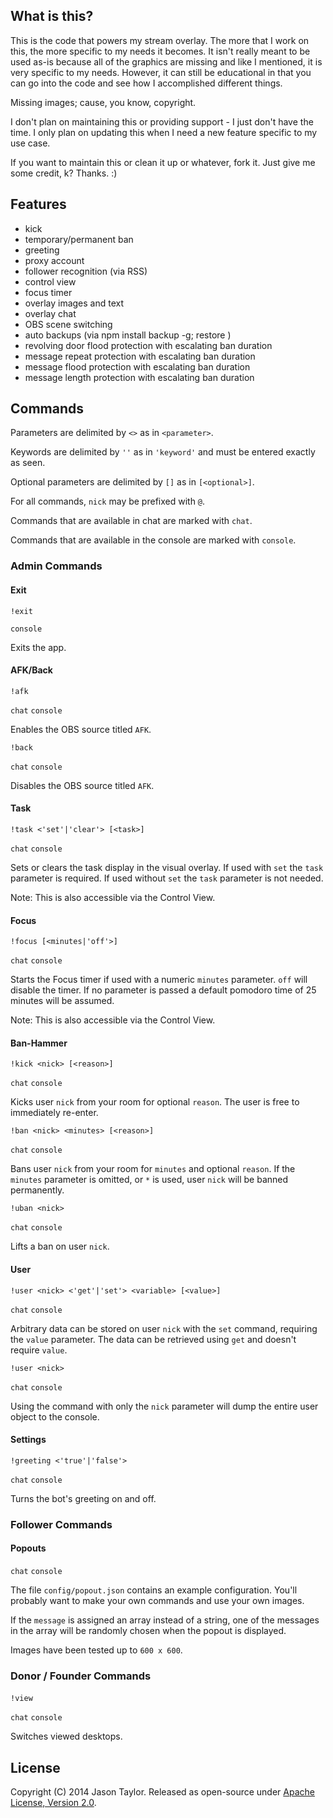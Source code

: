 ## What is this?

This is the code that powers my stream overlay. The more that I work on this, the more specific to my needs it becomes. It isn't really meant to be used as-is because all of the graphics are missing and like I mentioned, it is very specific to my needs. However, it can still be educational in that you can go into the code and see how I accomplished different things.

Missing images; cause, you know, copyright.

I don't plan on maintaining this or providing support - I just don't have the time. I only plan on updating this when I need a new feature specific to my use case.

If you want to maintain this or clean it up or whatever, fork it. Just give me some credit, k? Thanks. :)

## Features

  * kick
  * temporary/permanent ban
  * greeting
  * proxy account
  * follower recognition (via RSS)
  * control view
  * focus timer
  * overlay images and text
  * overlay chat
  * OBS scene switching
  * auto backups (via npm install backup -g; restore <from> <to>)
  * revolving door flood protection with escalating ban duration
  * message repeat protection with escalating ban duration
  * message flood protection with escalating ban duration
  * message length protection with escalating ban duration

## Commands

  Parameters are delimited by `<>` as in `<parameter>`.

  Keywords are delimited by `''` as in `'keyword'` and must be entered exactly as seen.

  Optional parameters are delimited by `[]` as in `[<optional>]`.

  For all commands, `nick` may be prefixed with `@`.

  Commands that are available in chat are marked with `chat`.

  Commands that are available in the console are marked with `console`.

### Admin Commands

#### Exit

```
!exit
```

`console`

Exits the app.

#### AFK/Back

```
!afk
```

`chat` `console`

Enables the OBS source titled `AFK`.

```
!back
```

`chat` `console`

Disables the OBS source titled `AFK`.

#### Task

```
!task <'set'|'clear'> [<task>]
```

`chat` `console`

Sets or clears the task display in the visual overlay. If used with `set` the `task` parameter is required. If used without `set` the `task` parameter is not needed.

Note: This is also accessible via the Control View.

#### Focus

```
!focus [<minutes|'off'>]
```

`chat` `console`

Starts the Focus timer if used with a numeric `minutes` parameter. `off` will disable the timer. If no parameter is passed a default pomodoro time of 25 minutes will be assumed.

Note: This is also accessible via the Control View.

#### Ban-Hammer

```
!kick <nick> [<reason>]
```

`chat` `console`

Kicks user `nick` from your room for optional `reason`. The user is free to immediately re-enter.

```
!ban <nick> <minutes> [<reason>]
```

`chat` `console`

Bans user `nick` from your room for `minutes` and optional `reason`. If the `minutes` parameter is omitted, or `*` is used, user `nick` will be banned permanently.

```
!uban <nick>
```

`chat` `console`

Lifts a ban on user `nick`.

#### User

```
!user <nick> <'get'|'set'> <variable> [<value>]
```

`chat` `console`

Arbitrary data can be stored on user `nick` with the `set` command, requiring the `value` parameter. The data can be retrieved using `get` and doesn't require `value`.

```
!user <nick>
```

`chat` `console`

Using the command with only the `nick` parameter will dump the entire user object to the console.

#### Settings

```
!greeting <'true'|'false'>
```

`chat` `console`

Turns the bot's greeting on and off.

### Follower Commands

#### Popouts

`chat` `console`

The file `config/popout.json` contains an example configuration. You'll probably want to make your own commands and use your own images.

If the `message` is assigned an array instead of a string, one of the messages in the array will be randomly chosen when the popout is displayed.

Images have been tested up to `600 x 600`.

### Donor / Founder Commands

####

```
!view
```

`chat` `console`

Switches viewed desktops.

## License

Copyright (C) 2014 Jason Taylor. Released as open-source under [Apache License, Version 2.0](http://www.apache.org/licenses/LICENSE-2.0.html).